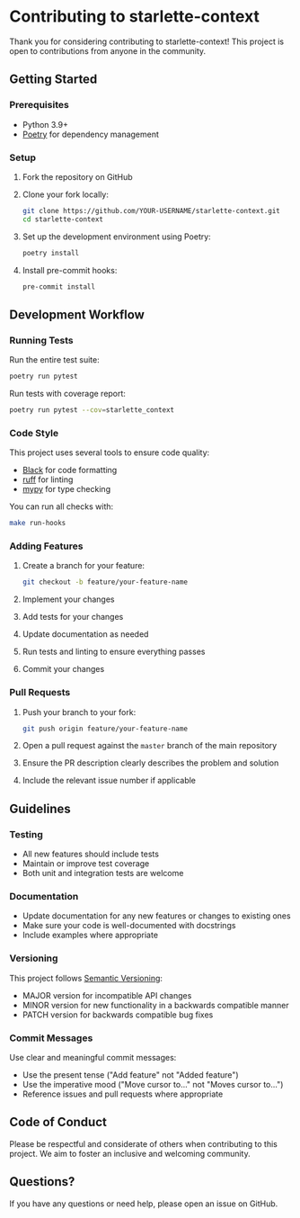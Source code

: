 # Contributing to starlette-context

Thank you for considering contributing to starlette-context! This project is open to contributions from anyone in the community.

## Getting Started

### Prerequisites

- Python 3.9+
- [Poetry](https://python-poetry.org/) for dependency management

### Setup

1. Fork the repository on GitHub
2. Clone your fork locally:
   ```bash
   git clone https://github.com/YOUR-USERNAME/starlette-context.git
   cd starlette-context
   ```

3. Set up the development environment using Poetry:
   ```bash
   poetry install
   ```

4. Install pre-commit hooks:
   ```bash
   pre-commit install
   ```

## Development Workflow

### Running Tests

Run the entire test suite:
```bash
poetry run pytest
```

Run tests with coverage report:
```bash
poetry run pytest --cov=starlette_context
```

### Code Style

This project uses several tools to ensure code quality:

- [Black](https://github.com/psf/black) for code formatting
- [ruff](https://github.com/astral-sh/ruff) for linting
- [mypy](https://github.com/python/mypy) for type checking

You can run all checks with:
```bash
make run-hooks
```

### Adding Features

1. Create a branch for your feature:
   ```bash
   git checkout -b feature/your-feature-name
   ```

2. Implement your changes
3. Add tests for your changes
4. Update documentation as needed
5. Run tests and linting to ensure everything passes
6. Commit your changes

### Pull Requests

1. Push your branch to your fork:
   ```bash
   git push origin feature/your-feature-name
   ```

2. Open a pull request against the `master` branch of the main repository
3. Ensure the PR description clearly describes the problem and solution
4. Include the relevant issue number if applicable

## Guidelines

### Testing

- All new features should include tests
- Maintain or improve test coverage
- Both unit and integration tests are welcome

### Documentation

- Update documentation for any new features or changes to existing ones
- Make sure your code is well-documented with docstrings
- Include examples where appropriate

### Versioning

This project follows [Semantic Versioning](https://semver.org/):
- MAJOR version for incompatible API changes
- MINOR version for new functionality in a backwards compatible manner
- PATCH version for backwards compatible bug fixes

### Commit Messages

Use clear and meaningful commit messages:
- Use the present tense ("Add feature" not "Added feature")
- Use the imperative mood ("Move cursor to..." not "Moves cursor to...")
- Reference issues and pull requests where appropriate

## Code of Conduct

Please be respectful and considerate of others when contributing to this project. We aim to foster an inclusive and welcoming community.

## Questions?

If you have any questions or need help, please open an issue on GitHub.